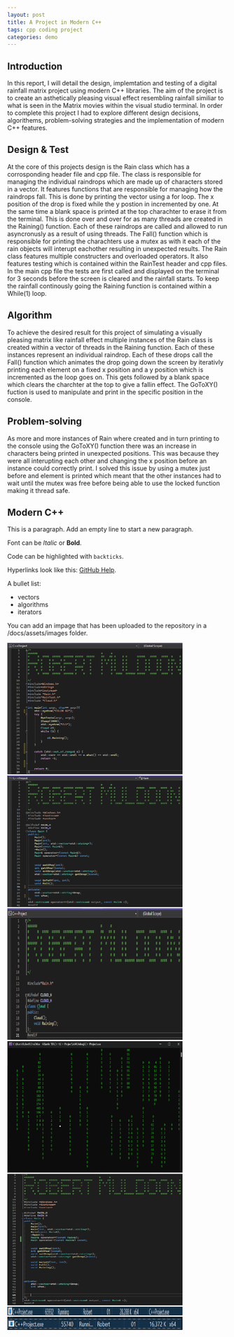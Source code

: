 ```yaml
---
layout: post
title: A Project in Modern C++
tags: cpp coding project
categories: demo
---
```



## Introduction
In this report, I will detail the design, implemtation and testing of a digital rainfall matrix project using modern C++ libraries. The aim of the project is to create an asthetically pleasing visual effect resembling rainfall similiar to what is seen in the Matrix movies within the visual studio terminal. In order to complete this project I had to explore different design decisions, algorithems, problem-solving strategies and the implementation of modern C++ features.
## Design & Test
At the core of this projects design is the Rain class which has a corrosponding header file and cpp file. The class is responsible for managing the individual raindrops which are made up of characters stored in a vector. It features functions that are responsible for managing how the raindrops fall. This is done by printing the vector using a for loop. The x position of the drop is fixed while the y postion in incremented by one. At the same time a blank space is printed at the top charachter to erase it from the terminal. This is done over and over for as many threads are created in the Raining() function. Each of these raindrops are called and allowed to run asyncronusly as a result of using threads. The Fall() function which is responsible for printing the charachters use a mutex as with it each of the rain objects will interupt eachother resulting in unexpected results.
The Rain class features multiple constructers and overloaded operators. It also features testing which is contained within the RainTest header and cpp files. In the main cpp file the tests are first called and displayed on the terminal for 3 seconds before the screen is cleared and the rainfall starts. To keep the rainfall continously going the Raining function is contained within a While(1) loop.
## Algorithm
To achieve the desired result for this project of simulating a visually pleasing matrix like rainfall effect multiple instances of the Rain class is created within a vector of threads in the Raining function. Each of these instances represent an individual raindrop. Each of these drops call the Fall() function which animates the drop going down the screen by iterativly printing each element on a fixed x position and a y position which is incremented as the loop goes on. This gets followed by a blank space which clears the charchter at the top to give a fallin effect. The GoToXY() fuction is used to manipulate and print in the specific position in the console.
## Problem-solving
As more and more instances of Rain where created and in turn printing to the console using the GoToXY() function there was an increase in characters being printed in unexpected positions. This was because they were all interupting each other and changing the x position before an instance could correctly print. I solved this issue by using a mutex just before and element is printed which meant that the other instances had to wait until the mutex was free before being able to use the locked function making it thread safe. 
## Modern C++


This is a paragraph. Add an empty line to start a new paragraph.

Font can be *Italic* or **Bold**.

Code can be highlighted with `backticks`.

Hyperlinks look like this: [GitHub Help](https://help.github.com/).

A bullet list:

- vectors
- algorithms
- iterators

You can add an impage that has been uploaded to the repository in a /docs/assets/images folder.

<img src="https://raw.githubusercontent.com/robertatu/digital-rain-cpp/main/doc/assets/Main.png" width="400" height="300">
<img src="https://raw.githubusercontent.com/robertatu/digital-rain-cpp/main/doc/assets/RainClass.png" width="400" height="300">
<img src="https://raw.githubusercontent.com/robertatu/digital-rain-cpp/main/doc/assets/Cloud.png" width="400" height="300">


<img src="https://raw.githubusercontent.com/robertatu/digital-rain-cpp/main/doc/assets/Operation.png" width="400" height="300">
<img src="https://raw.githubusercontent.com/robertatu/digital-rain-cpp/main/doc/assets/RainHeader.png" width="400" height="300">
<img src="https://raw.githubusercontent.com/robertatu/digital-rain-cpp/main/doc/assets/C++Futures10000.png" width="400" height="20">
<img src="https://raw.githubusercontent.com/robertatu/digital-rain-cpp/main/doc/assets/C++Threads10000.png" width="400" height="30">




